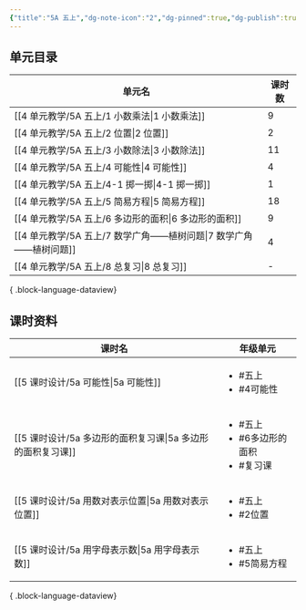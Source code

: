 ```yaml
---
{"title":"5A 五上","dg-note-icon":"2","dg-pinned":true,"dg-publish":true,"permalink":"/4 单元教学/5A 五上/","pinned":true,"dgPassFrontmatter":true,"noteIcon":"2"}
---
```



## 单元目录

| 单元名                                            | 课时数 |
| ---------------------------------------------- | --- |
| [[4 单元教学/5A 五上/1 小数乘法\|1 小数乘法]]             | 9   |
| [[4 单元教学/5A 五上/2 位置\|2 位置]]                 | 2   |
| [[4 单元教学/5A 五上/3 小数除法\|3 小数除法]]             | 11  |
| [[4 单元教学/5A 五上/4 可能性\|4 可能性]]               | 4   |
| [[4 单元教学/5A 五上/4-1 掷一掷\|4-1 掷一掷]]           | 1   |
| [[4 单元教学/5A 五上/5 简易方程\|5 简易方程]]             | 18  |
| [[4 单元教学/5A 五上/6 多边形的面积\|6 多边形的面积]]         | 9   |
| [[4 单元教学/5A 五上/7 数学广角——植树问题\|7 数学广角——植树问题]] | 4   |
| [[4 单元教学/5A 五上/8 总复习\|8 总复习]]               | \-  |

{ .block-language-dataview}

## 课时资料

| 课时名                                      | 年级单元                                                |
| ---------------------------------------- | --------------------------------------------------- |
| [[5 课时设计/5a 可能性\|5a 可能性]]             | <ul><li>#五上</li><li>#4可能性</li></ul>                 |
| [[5 课时设计/5a 多边形的面积复习课\|5a 多边形的面积复习课]] | <ul><li>#五上</li><li>#6多边形的面积</li><li>#复习课</li></ul> |
| [[5 课时设计/5a 用数对表示位置\|5a 用数对表示位置]]     | <ul><li>#五上</li><li>#2位置</li></ul>                  |
| [[5 课时设计/5a 用字母表示数\|5a 用字母表示数]]       | <ul><li>#五上</li><li>#5简易方程</li></ul>                |

{ .block-language-dataview}
